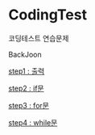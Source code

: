 # CodingTest
코딩테스트 연습문제

BackJoon
  
  [step1 : 출력](https://github.com/YJun1364/CodingTest/tree/main/CodingTest/backJoon/step1_print)
  
  [step2 : if문](https://github.com/YJun1364/CodingTest/tree/main/CodingTest/backJoon/step2_if)
  
  [step3 : for문](https://github.com/YJun1364/CodingTest/tree/main/CodingTest/backJoon/step3_for)
  
 [step4 : while문](https://github.com/YJun1364/CodingTest/tree/main/CodingTest/backJoon/step4_while)
